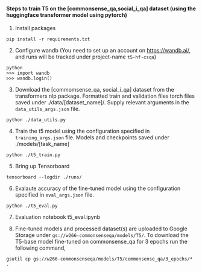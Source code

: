 #### Steps to train T5 on the [commonsense_qa,social_i_qa] dataset (using the huggingface transformer model using pytorch)

1. Install packages

```pip install -r requirements.txt```

2. Configure wandb (You need to set up an account on https://wandb.ai/, and runs will be tracked under project-name `t5-hf-csqa`)

```
python
>>> import wandb
>>> wandb.login()
```

3. Download the [commomsense_qa, social_i_qa] dataset from the transformers nlp package. Formatted train and validation files torch files saved under ./data/[dataset_name]/. Supply relevant arguments in the `data_utils_args.json` file.

```python ./data_utils.py```

4. Train the t5 model using the configuration specified in `training_args.json` file. Models and checkpoints saved under ./models/[task_name]

```python ./t5_train.py```

5. Bring up Tensorboard

```tensorboard --logdir ./runs/```

6. Evalaute accuracy of the fine-tuned model using the configuration specified in `eval_args.json` file.

```python ./t5_eval.py```

7. Evaluation notebook t5_eval.ipynb

8. Fine-tuned models and processed dataset(s) are uploaded to Google Storage under `gs://w266-commonsenseqa/models/T5/`. To download the T5-base model fine-tuned on commonsense_qa for 3 epochs run the following command,

```gsutil cp gs://w266-commonsenseqa/models/T5/commonsense_qa/3_epochs/* .```

